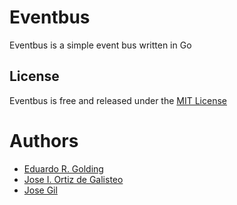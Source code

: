 # Eventbus

Eventbus is a simple event bus written in Go

## License

Eventbus is free and released under the [MIT License](https://github.com/chiguirez/eventbus/blob/master/LICENSE)

# Authors

* [Eduardo R. Golding](https://github.com/K4L1Ma)
* [Jose I. Ortiz de Galisteo](https://github.com/hosseio)
* [Jose Gil](https://github.com/josgilmo)
